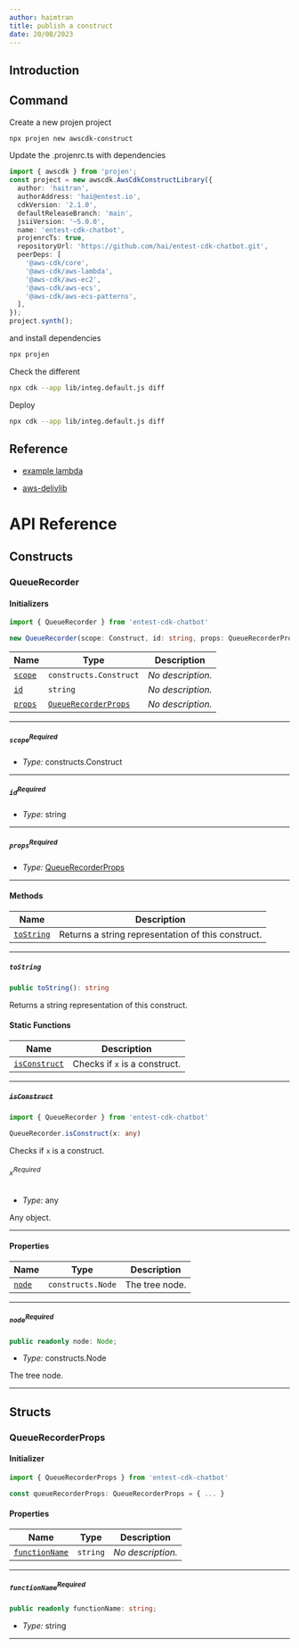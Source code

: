 ```yaml
---
author: haimtran
title: publish a construct
date: 20/08/2023
---
```


## Introduction

## Command

Create a new projen project

```bash
npx projen new awscdk-construct
```

Update the .projenrc.ts with dependencies

```ts
import { awscdk } from 'projen';
const project = new awscdk.AwsCdkConstructLibrary({
  author: 'haitran',
  authorAddress: 'hai@entest.io',
  cdkVersion: '2.1.0',
  defaultReleaseBranch: 'main',
  jsiiVersion: '~5.0.0',
  name: 'entest-cdk-chatbot',
  projenrcTs: true,
  repositoryUrl: 'https://github.com/hai/entest-cdk-chatbot.git',
  peerDeps: [
    '@aws-cdk/core',
    '@aws-cdk/aws-lambda',
    '@aws-cdk/aws-ec2',
    '@aws-cdk/aws-ecs',
    '@aws-cdk/aws-ecs-patterns',
  ],
});
project.synth();
```

and install dependencies

```bash
npx projen
```

Check the different

```bash
npx cdk --app lib/integ.default.js diff
```

Deploy

```bash
npx cdk --app lib/integ.default.js diff
```

## Reference

- [example lambda](https://github.com/seeebiii/projen-test/blob/main/.projenrc.js)

- [aws-delivlib](https://betterdev.blog/building-cdk-construct-library/)

# API Reference <a name="API Reference" id="api-reference"></a>

## Constructs <a name="Constructs" id="Constructs"></a>

### QueueRecorder <a name="QueueRecorder" id="entest-cdk-chatbot.QueueRecorder"></a>

#### Initializers <a name="Initializers" id="entest-cdk-chatbot.QueueRecorder.Initializer"></a>

```typescript
import { QueueRecorder } from 'entest-cdk-chatbot'

new QueueRecorder(scope: Construct, id: string, props: QueueRecorderProps)
```

| **Name** | **Type** | **Description** |
| --- | --- | --- |
| <code><a href="#entest-cdk-chatbot.QueueRecorder.Initializer.parameter.scope">scope</a></code> | <code>constructs.Construct</code> | *No description.* |
| <code><a href="#entest-cdk-chatbot.QueueRecorder.Initializer.parameter.id">id</a></code> | <code>string</code> | *No description.* |
| <code><a href="#entest-cdk-chatbot.QueueRecorder.Initializer.parameter.props">props</a></code> | <code><a href="#entest-cdk-chatbot.QueueRecorderProps">QueueRecorderProps</a></code> | *No description.* |

---

##### `scope`<sup>Required</sup> <a name="scope" id="entest-cdk-chatbot.QueueRecorder.Initializer.parameter.scope"></a>

- *Type:* constructs.Construct

---

##### `id`<sup>Required</sup> <a name="id" id="entest-cdk-chatbot.QueueRecorder.Initializer.parameter.id"></a>

- *Type:* string

---

##### `props`<sup>Required</sup> <a name="props" id="entest-cdk-chatbot.QueueRecorder.Initializer.parameter.props"></a>

- *Type:* <a href="#entest-cdk-chatbot.QueueRecorderProps">QueueRecorderProps</a>

---

#### Methods <a name="Methods" id="Methods"></a>

| **Name** | **Description** |
| --- | --- |
| <code><a href="#entest-cdk-chatbot.QueueRecorder.toString">toString</a></code> | Returns a string representation of this construct. |

---

##### `toString` <a name="toString" id="entest-cdk-chatbot.QueueRecorder.toString"></a>

```typescript
public toString(): string
```

Returns a string representation of this construct.

#### Static Functions <a name="Static Functions" id="Static Functions"></a>

| **Name** | **Description** |
| --- | --- |
| <code><a href="#entest-cdk-chatbot.QueueRecorder.isConstruct">isConstruct</a></code> | Checks if `x` is a construct. |

---

##### ~~`isConstruct`~~ <a name="isConstruct" id="entest-cdk-chatbot.QueueRecorder.isConstruct"></a>

```typescript
import { QueueRecorder } from 'entest-cdk-chatbot'

QueueRecorder.isConstruct(x: any)
```

Checks if `x` is a construct.

###### `x`<sup>Required</sup> <a name="x" id="entest-cdk-chatbot.QueueRecorder.isConstruct.parameter.x"></a>

- *Type:* any

Any object.

---

#### Properties <a name="Properties" id="Properties"></a>

| **Name** | **Type** | **Description** |
| --- | --- | --- |
| <code><a href="#entest-cdk-chatbot.QueueRecorder.property.node">node</a></code> | <code>constructs.Node</code> | The tree node. |

---

##### `node`<sup>Required</sup> <a name="node" id="entest-cdk-chatbot.QueueRecorder.property.node"></a>

```typescript
public readonly node: Node;
```

- *Type:* constructs.Node

The tree node.

---


## Structs <a name="Structs" id="Structs"></a>

### QueueRecorderProps <a name="QueueRecorderProps" id="entest-cdk-chatbot.QueueRecorderProps"></a>

#### Initializer <a name="Initializer" id="entest-cdk-chatbot.QueueRecorderProps.Initializer"></a>

```typescript
import { QueueRecorderProps } from 'entest-cdk-chatbot'

const queueRecorderProps: QueueRecorderProps = { ... }
```

#### Properties <a name="Properties" id="Properties"></a>

| **Name** | **Type** | **Description** |
| --- | --- | --- |
| <code><a href="#entest-cdk-chatbot.QueueRecorderProps.property.functionName">functionName</a></code> | <code>string</code> | *No description.* |

---

##### `functionName`<sup>Required</sup> <a name="functionName" id="entest-cdk-chatbot.QueueRecorderProps.property.functionName"></a>

```typescript
public readonly functionName: string;
```

- *Type:* string

---



